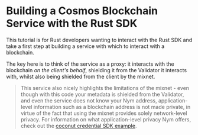 # Building a Cosmos Blockchain Service with the Rust SDK

This tutorial is for Rust developers wanting to interact with the Rust SDK and take a first step at building a service with which to interact with a blockchain.

The key here is to think of the service as a proxy: it interacts with the blockchain _on the client's behalf_, shielding it from the Validator it interacts with, whilst also being shielded from the client by the mixnet.

> This service also nicely highlights the limitations of the mixnet - even though with this code your metadata is shielded from the Validator, and even the service does not know your Nym address, application-level information such as a blockchain address is not made private, in virtue of the fact that using the mixnet provides solely network-level privacy. For information on what application-level privacy Nym offers, check out the [coconut credential SDK example](RELATIVE_PATH).
